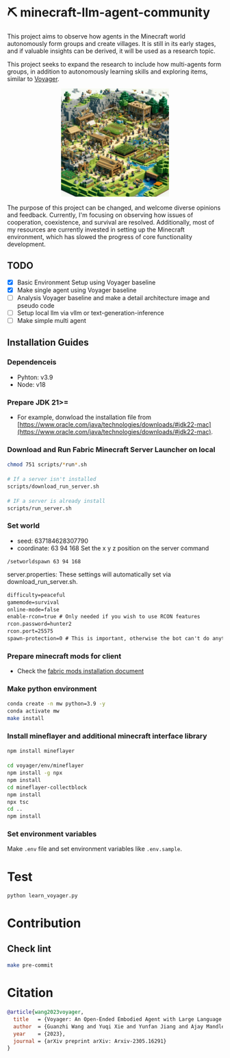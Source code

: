 # ⛏️ minecraft-llm-agent-community

This project aims to observe how agents in the Minecraft world autonomously form groups and create villages. It is still in its early stages, and if valuable insights can be derived, it will be used as a research topic.

This project seeks to expand the research to include how multi-agents form groups, in addition to autonomously learning skills and exploring items, similar to [Voyager](https://github.com/MineDojo/Voyager).

<div style="text-align: center;">
  <img src="assets/cover-image.jpeg" alt="Description" style="max-width: 50%; height: auto;">
</div>

The purpose of this project can be changed, and welcome diverse opinions and feedback. Currently, I'm focusing on observing how issues of cooperation, coexistence, and survival are resolved. Additionally, most of my resources are currently invested in setting up the Minecraft environment, which has slowed the progress of core functionality development.

## TODO 
- [x] Basic Environment Setup using Voyager baseline
- [x] Make single agent using Voyager baseline
- [ ] Analysis Voyager baseline and make a detail architecture image and pseudo code
- [ ] Setup local llm via vllm or text-generation-inference
- [ ] Make simple multi agent 

## Installation Guides
### Dependenceis
- Pyhton: v3.9
- Node: v18

### Prepare JDK 21>=
- For example, donwload the installation file from [https://www.oracle.com/java/technologies/downloads/#jdk22-mac](https://www.oracle.com/java/technologies/downloads/#jdk22-mac).

### Download and Run Fabric Minecraft Server Launcher on local
```sh
chmod 751 scripts/*run*.sh

# If a server isn't installed 
scripts/download_run_server.sh

# IF a server is already install 
scripts/run_server.sh
```
### Set world
- seed: 637184628307790
- coordinate: 63 94 168
Set the x y z position on the server command
```
/setworldspawn 63 94 168
```

server.properties: These settings will automatically set via download_run_server.sh.
```txt
difficulty=peaceful
gamemode=survival
online-mode=false
enable-rcon=true # Only needed if you wish to use RCON features
rcon.password=hunter2
rcon.port=25575
spawn-protection=0 # This is important, otherwise the bot can't do anything near the spawn
```
### Prepare minecraft mods for client
- Check the [fabric mods installation document](installation/fabric_mods_install.md)
### Make python environment
```sh
conda create -n mw python=3.9 -y
conda activate mw
make install
```

### Install mineflayer and additional minecraft interface library
```sh
npm install mineflayer

cd voyager/env/mineflayer
npm install -g npx
npm install
cd mineflayer-collectblock
npm install
npx tsc
cd ..
npm install
```

### Set environment variables
Make `.env` file and set environment variables like `.env.sample`.

# Test
```sh
python learn_voyager.py
```

# Contribution
## Check lint
```sh
make pre-commit
```

# Citation
```bibtex
@article{wang2023voyager,
  title   = {Voyager: An Open-Ended Embodied Agent with Large Language Models},
  author  = {Guanzhi Wang and Yuqi Xie and Yunfan Jiang and Ajay Mandlekar and Chaowei Xiao and Yuke Zhu and Linxi Fan and Anima Anandkumar},
  year    = {2023},
  journal = {arXiv preprint arXiv: Arxiv-2305.16291}
}
```
